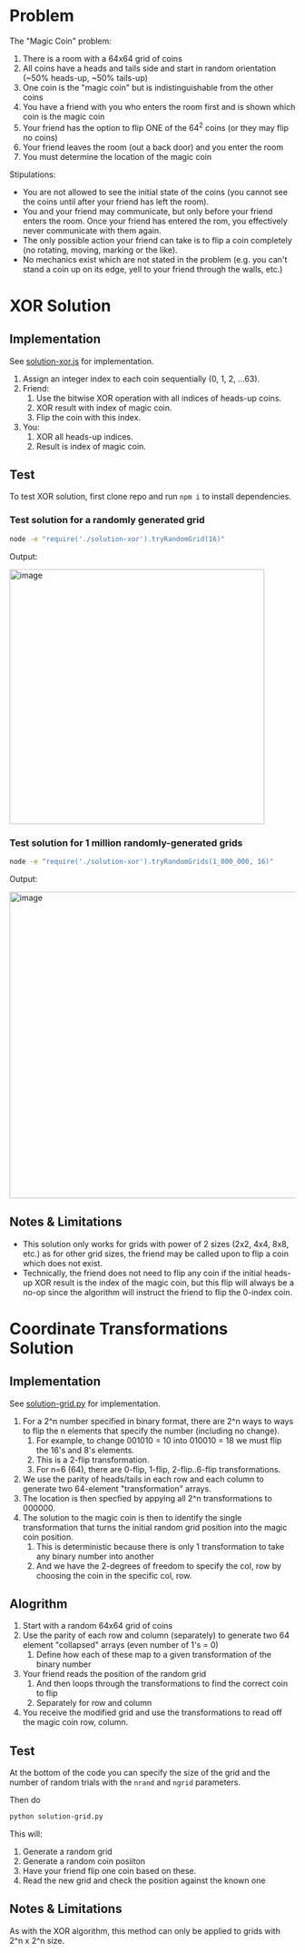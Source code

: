 # Problem

The "Magic Coin" problem:

1. There is a room with a 64x64 grid of coins
1. All coins have a heads and tails side and start in random orientation (~50% heads-up, ~50% tails-up)
1. One coin is the "magic coin" but is indistinguishable from the other coins
1. You have a friend with you who enters the room first and is shown which coin is the magic coin
1. Your friend has the option to flip ONE of the 64<sup>2</sup> coins (or they may flip no coins)
1. Your friend leaves the room (out a back door) and you enter the room
1. You must determine the location of the magic coin

Stipulations:

- You are not allowed to see the initial state of the coins (you cannot see the coins until after your friend has left the room).
- You and your friend may communicate, but only before your friend enters the room. Once your friend has entered the rom, you effectively never communicate with them again.
- The only possible action your friend can take is to flip a coin completely (no rotating, moving, marking or the like).
- No mechanics exist which are not stated in the problem (e.g. you can't stand a coin up on its edge, yell to your friend through the walls, etc.) 

# XOR Solution

## Implementation

See [solution-xor.js](./solution-xor.js) for implementation.

1. Assign an integer index to each coin sequentially (0, 1, 2, ...63).
1. Friend:
   1. Use the bitwise XOR operation with all indices of heads-up coins.
   1. XOR result with index of magic coin.
   1. Flip the coin with this index.
1. You:
   1. XOR all heads-up indices.
   1. Result is index of magic coin.

## Test

To test XOR solution, first clone repo and run `npm i` to install dependencies.
### Test solution for a randomly generated grid

```sh
node -e "require('./solution-xor').tryRandomGrid(16)"
```

Output:

<img width="449" alt="image" src="https://user-images.githubusercontent.com/6108440/178316458-04624f7f-9f6e-4244-92bf-0387734231a4.png">


### Test solution for 1 million randomly-generated grids

```sh
node -e "require('./solution-xor').tryRandomGrids(1_000_000, 16)"
```

Output:

<img width="540" alt="image" src="https://user-images.githubusercontent.com/6108440/178313985-647f6c38-2d5a-472f-abbe-f041815a372c.png">

## Notes & Limitations

- This solution only works for grids with power of 2 sizes (2x2, 4x4, 8x8, etc.) as for other grid sizes, the friend may be called upon to flip a coin which does not exist.
- Technically, the friend does not need to flip any coin if the initial heads-up XOR result is the index of the magic coin, but this flip will always be a no-op since the algorithm will instruct the friend to flip the 0-index coin.

# Coordinate Transformations Solution

## Implementation

See [solution-grid.py](./solution-grid.py) for implementation.

1. For a 2^n number specified in binary format, 
 there are 2^n ways to ways to flip the n elements
 that specify the number (including no change).
   1. For example, to change 001010 = 10 into 
   010010 = 18 we must flip the 16's and 8's elements.
   1. This is a 2-flip transformation.
   1. For n=6 (64), there are 0-flip, 1-flip, 2-flip..6-flip transformations.
1. We use the parity of heads/tails in each row and each column to generate two 64-element "transformation" arrays.
1. The location is then specfied by appying all 2^n
transformations to 000000.
1. The solution to the magic coin is then to identify the single transformation that turns the initial random
grid position into the magic coin position.
   1. This is deterministic because there is only 1 
   transformation to take any binary number into another
   1. And we have the 2-degrees of freedom to specify
   the col, row by choosing the coin in the
   specific col, row.


## Alogrithm

1. Start with a random 64x64 grid of coins 
1. Use the parity of each row and column (separately) to generate two 64 element "collapsed" arrays (even number of 1's = 0)
    1. Define how each of these map to a given transformation of the binary number
1. Your friend reads the position of the random grid
    1.  And then loops through the transformations to find the correct coin to flip
    1.  Separately for row and column
1. You receive the modified grid and use the transformations to read off the magic coin row, column.

## Test

At the bottom of the code you can
specify the size of the grid and 
the number of random trials with
the `nrand` and `ngrid` parameters.

Then do 

```sh
python solution-grid.py
```

This will: 

1. Generate a random grid
1. Generate a random coin posiiton
1. Have your friend flip one coin based on these.
1. Read the new grid and check the position against the known one

## Notes & Limitations

As with the XOR algorithm, this method can only 
be applied to grids with 2^n x 2^n size.
